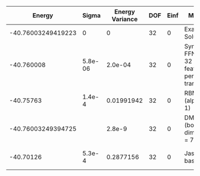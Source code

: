 | Energy             | Sigma   | Energy Variance | DOF | Einf | Method                                           | Reference |
|--------------------|---------|-----------------|-----|------|--------------------------------------------------|-----------|
| -40.76003249419223 | 0       | 0               | 32  | 0    | Exact Solution                                   | [code](https://github.com/https://github.com/varbench/methods/blob/main/programs/exact_ising_1d/exact_ising_1d.py) |
| -40.760008         | 5.8e-06 | 2.0e-04         | 32  | 0    | Symmetric FFN, Relu, 32 features per translation | TODO: own code (symmetric FFN) |
| -40.75763          | 1.4e-4  | 0.01991942      | 32  | 0    | RBM (alpha = 1)                                  | TODO: own code (RBM) |
| -40.76003249394725 |         | 2.8e-9          | 32  | 0    | DMRG (bond dimension = 71)                       | [code](https://github.com/https://github.com/varbench/methods/blob/main/scripts/TFIsing/chain_32_P_1/dmrg.sh) |
| -40.70126          | 5.3e-4  | 0.2877156       | 32  | 0    | Jastrow baseline                                 | TODO: own code (Jastrow) |
